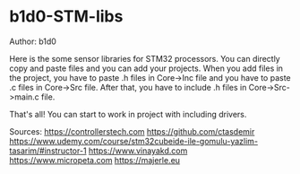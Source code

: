 # b1d0-STM-libs

Author: b1d0

Here is the some sensor libraries for STM32 processors.
You can directly copy and paste files and you can add your projects.
When you add files in the project, you have to paste .h files in Core->Inc file and you have to paste .c files in Core->Src file.
After that, you have to include .h files in Core->Src->main.c file.

That's all! You can start to work in project with including drivers.

Sources: 
https://controllerstech.com
https://github.com/ctasdemir
https://www.udemy.com/course/stm32cubeide-ile-gomulu-yazlim-tasarim/#instructor-1
https://www.vinayakd.com
https://www.micropeta.com
https://majerle.eu

